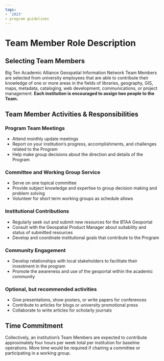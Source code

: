 ```yaml
---
tags:
- '2023'
- program guidelines
---
```

# Team Member Role Description

## Selecting Team Members

Big Ten Academic Alliance Geospatial Information Network Team Members are selected from university employees that are able to contribute their knowledge of one or more areas in the fields of libraries, geography, GIS, maps, metadata, cataloging, web development, communications, or project management. **Each institution is encouraged to assign two people to the Team.**

## Team Member Activities & Responsibilities

### Program Team Meetings
*   Attend monthly update meetings
*   Report on your institution’s progress, accomplishments, and challenges related to the Program
*   Help make group decisions about the direction and details of the Program

### Committee and Working Group Service
*   Serve on one topical committee
*   Provide subject knowledge and expertise to group decision making and problem solving
*   Volunteer for short term working groups as schedule allows

### Institutional Contributions
*   Regularly seek out and submit new resources for the BTAA Geoportal
*   Consult with the Geospatial Product Manager about suitability and status of submitted resources
*   Develop and coordinate institutional goals that contribute to the Program
  
### Community Engagement
*   Develop relationships with local stakeholders to facilitate their investment in the program
*   Promote the awareness and use of the geoportal within the academic community

### Optional, but recommended activities
*   Give presentations, show posters, or write papers for conferences
*   Contribute to articles for blogs or university promotional press
*   Collaborate to write articles for scholarly journals

## Time Commitment
Collectively, an institution’s Team Members are expected to contribute approximately four hours per week total per institution for baseline operations. More time would be required if chairing a committee or participating in a working group.
